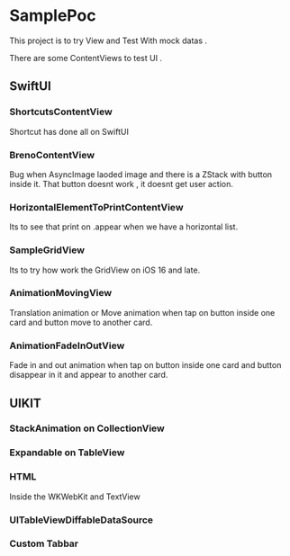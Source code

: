 # SamplePoc

This project is to try View and Test With mock datas .

There are some ContentViews to test UI . 

## SwiftUI

### ShortcutsContentView

Shortcut has done all on SwiftUI


### BrenoContentView

Bug when AsyncImage laoded image and there is a ZStack with button inside it. That button doesnt work , it doesnt get user action.

### HorizontalElementToPrintContentView

Its to see that print on .appear when we have a horizontal list.

### SampleGridView

Its to try how work the GridView on iOS 16 and late.

### AnimationMovingView

Translation animation or Move animation when tap on button inside one card and button move to another card.

### AnimationFadeInOutView

Fade in and out animation when tap on button inside one card and button disappear in it and appear to another card. 


## UIKIT

### StackAnimation on CollectionView

### Expandable on TableView

### HTML 

Inside the WKWebKit and TextView 

### UITableViewDiffableDataSource

### Custom Tabbar
